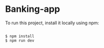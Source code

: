 # Banking-app


To run this project, install it locally using npm:

```

$ npm install
$ npm run dev
```
